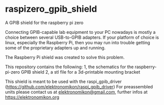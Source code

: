 # raspizero_gpib_shield
A GPIB shield for the raspberry pi zero

Connecting GPIB-capable lab equipment to your PC nowadays is mostly a choice between several USB-to-GPIB adapters. If your platform of choice is linux, especially the Raspberry Pi, then you may run into trouble getting some of the proprietary adapters up and running.



The Raspberry Pi shield was created to solve this problem.

This repository contains the following:
1, the schematics for the raspberry-pi-zero GPIB shield
2, a stl file for a 3d-printable mounting bracket

This shield is meant to be used with the raspi_gpib_driver (https://github.com/elektronomikon/raspi_gpib_driver)
For preassembled units please contact us at elektronomikon@gmail.com, further infos at https://elektronomikon.org

